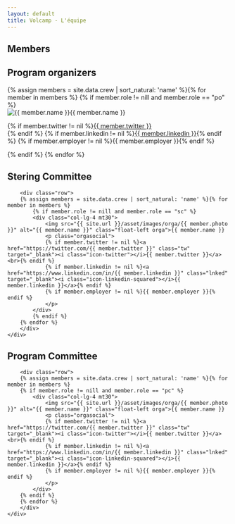 ```yaml
---
layout: default
title: Volcamp - L'équipe
---
```

<section class="page-header" style="background-image:url(https://www.volcamp.io/asset/images/chainedespuys_header.jpg);">
    <div class="container">
        <div class="row justify-content-center">
            <div class="col-lg-8">
                <div class="content text-center">
                    <h1 class="mb-3 text-white text-capitalize letter-spacing">Members</h1>
                    <div class="divider mx-auto mb-4 bg-white"></div>
                </div>
            </div>
        </div>
    </div>
</section>
<section class="section-speaker section">
    <div class="container">
        <div class="row section-heading">
            <div class="col-lg-8">
                <div class="heading">
                    <div class="pl-90">
                        <h2>Program organizers</h2>
                    </div>
                </div>
            </div>
        </div>
        <div class="row">
        {% assign members = site.data.crew | sort_natural: 'name' %}{% for member in members %}
        {% if member.role != nill and member.role == "po" %}
            <div class="col-lg-4 mt30">
                <img src="{{ site.url }}/asset/images/orga/{{ member.photo }}" alt="{{ member.name }}" class="float-left orga">{{ member.name }}
                <p class="orgasocial">
                {% if member.twitter != nil %}<a href="https://twitter.com/{{ member.twitter }}" class="tw" target="_blank"><i class="icon-twitter"></i>{{ member.twitter }}</a><br>{% endif %}
                {% if member.linkedin != nil %}<a href="https://www.linkedin.com/in/{{ member.linkedin }}" class="lnked" target="_blank"><i class="icon-linkedin-squared"></i>{{ member.linkedin }}</a>{% endif %}
                {% if member.employer != nil %}{{ member.employer }}{% endif %}
                </p>
            </div>
        {% endif %}
        {% endfor %}
        </div>
    </div>
</section>




<section class="section-speaker section">
    <div class="container">
        <div class="row section-heading">
            <div class="col-lg-8">
                <div class="heading">
                    <div class="pl-90">
                        <h2>Stering Committee</h2>
                    </div>
                </div>
            </div>
        </div>
        
        <div class="row">
        {% assign members = site.data.crew | sort_natural: 'name' %}{% for member in members %}
            {% if member.role != nill and member.role == "sc" %}
            <div class="col-lg-4 mt30">
                <img src="{{ site.url }}/asset/images/orga/{{ member.photo }}" alt="{{ member.name }}" class="float-left orga">{{ member.name }}
                <p class="orgasocial">
                {% if member.twitter != nil %}<a href="https://twitter.com/{{ member.twitter }}" class="tw" target="_blank"><i class="icon-twitter"></i>{{ member.twitter }}</a><br>{% endif %}
                {% if member.linkedin != nil %}<a href="https://www.linkedin.com/in/{{ member.linkedin }}" class="lnked" target="_blank"><i class="icon-linkedin-squared"></i>{{ member.linkedin }}</a>{% endif %}
                {% if member.employer != nil %}{{ member.employer }}{% endif %}
                </p>
            </div>
            {% endif %}
        {% endfor %}
        </div>
    </div>
</section>


<section class="section-speaker section">
    <div class="container">
        <div class="row section-heading">
            <div class="col-lg-8">
                <div class="heading">
                    <div class="pl-90">
                        <h2>Program Committee</h2>
                    </div>
                </div>
            </div>
        </div>

        <div class="row">
        {% assign members = site.data.crew | sort_natural: 'name' %}{% for member in members %}
        {% if member.role != nill and member.role == "pc" %}
            <div class="col-lg-4 mt30">
                <img src="{{ site.url }}/asset/images/orga/{{ member.photo }}" alt="{{ member.name }}" class="float-left orga">{{ member.name }}
                <p class="orgasocial">
                {% if member.twitter != nil %}<a href="https://twitter.com/{{ member.twitter }}" class="tw" target="_blank"><i class="icon-twitter"></i>{{ member.twitter }}</a><br>{% endif %}
                {% if member.linkedin != nil %}<a href="https://www.linkedin.com/in/{{ member.linkedin }}" class="lnked" target="_blank"><i class="icon-linkedin-squared"></i>{{ member.linkedin }}</a>{% endif %}
                {% if member.employer != nil %}{{ member.employer }}{% endif %}
                </p>
            </div>
        {% endif %}
        {% endfor %}
        </div>
    </div>
</section>
